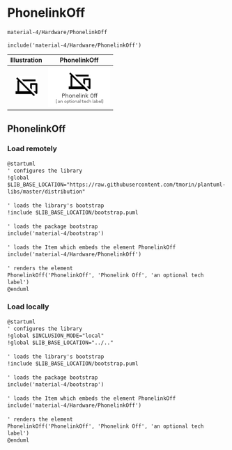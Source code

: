 # PhonelinkOff


```text
material-4/Hardware/PhonelinkOff
```

```text
include('material-4/Hardware/PhonelinkOff')
```



| Illustration | PhonelinkOff |
| :---: | :---: |
| ![illustration for Illustration](../../material-4/Hardware/PhonelinkOff.png) | ![illustration for PhonelinkOff](../../material-4/Hardware/PhonelinkOff.Local.png) |




## PhonelinkOff

### Load remotely
```plantuml
@startuml
' configures the library
!global $LIB_BASE_LOCATION="https://raw.githubusercontent.com/tmorin/plantuml-libs/master/distribution"

' loads the library's bootstrap
!include $LIB_BASE_LOCATION/bootstrap.puml

' loads the package bootstrap
include('material-4/bootstrap')

' loads the Item which embeds the element PhonelinkOff
include('material-4/Hardware/PhonelinkOff')

' renders the element
PhonelinkOff('PhonelinkOff', 'Phonelink Off', 'an optional tech label')
@enduml
```

### Load locally
```plantuml
@startuml
' configures the library
!global $INCLUSION_MODE="local"
!global $LIB_BASE_LOCATION="../.."

' loads the library's bootstrap
!include $LIB_BASE_LOCATION/bootstrap.puml

' loads the package bootstrap
include('material-4/bootstrap')

' loads the Item which embeds the element PhonelinkOff
include('material-4/Hardware/PhonelinkOff')

' renders the element
PhonelinkOff('PhonelinkOff', 'Phonelink Off', 'an optional tech label')
@enduml
```


